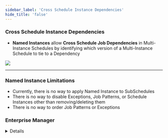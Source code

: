 ```yaml
---
sidebar_label: 'Cross Schedule Instance Dependencies'
hide_title: 'false'
---
```


<head>
  <meta name="robots" content="noindex, nofollow" />
</head>

### Cross Schedule Instance Dependencies

* **Named Instances** allow **Cross Schedule Job Dependencies** in Multi-Instance Schedules by identifying which version of a Multi-Instance Schedule to tie to a Dependency

![](../static/imgadvanced/Named_Instance_Job_Dependency.png)

---

### Named Instance Limitations

* Currently, there is no way to apply Named Instance to SubSchedules
* There is no way to disable Exceptions, Job Patterns, or Schedule Instances other than removing/deleting them
* There is no way to order Job Patterns or Exceptions

### Enterprise Manager

<details>

#### Cross Schedule Instance Dependencies

* **Named Instances** allow **Cross Schedule Job Dependencies** in Multi-Instance Schedules by identifying which version of a Multi-Instance Schedule to tie to a Dependency

![](../static/imgadvanced/CrossScheduleDependency.png)

---

#### Named Instance Limitations

* Currently, there is no way to apply Named Instance to SubSchedules
* There is no way to disable Exceptions, Job Patterns, or Schedule Instances other than removing/deleting them
* There is no way to order Job Patterns or Exceptions

</details>
